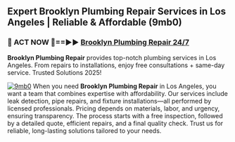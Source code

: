 ## Expert Brooklyn Plumbing Repair Services in Los Angeles | Reliable & Affordable (9mb0)  

<h3>🚿 ACT NOW 🌟==►► <a href="https://tinyurl.com/2ne6vx2x" rel="nofollow">Brooklyn Plumbing Repair 24/7</a></h3>

**Brooklyn Plumbing Repair** provides top-notch plumbing services in Los Angeles. From repairs to installations, enjoy free consultations + same-day service. Trusted Solutions 2025!

[![9mb0](https://i.imgur.com/4PFF4AK.jpeg)](https://tinyurl.com/2ne6vx2x)
When you need **Brooklyn Plumbing Repair** in Los Angeles, you want a team that combines expertise with affordability. Our services include leak detection, pipe repairs, and fixture installations—all performed by licensed professionals. Pricing depends on materials, labor, and urgency, ensuring transparency. The process starts with a free inspection, followed by a detailed quote, efficient repairs, and a final quality check. Trust us for reliable, long-lasting solutions tailored to your needs.